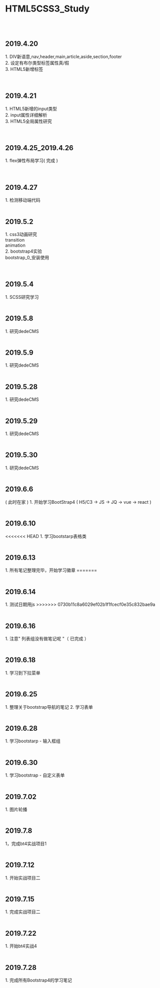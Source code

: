 <h1>HTML5CSS3_Study</h1>
<br/>
<br/>
<h2>2019.4.20</h2> 
	1. DIV新语意,nav,header,main,article,aside,section,footer <br/>
	2. 设定有布尔类型标签属性真/假 <br/>
	3. HTML5新增标签 <br/>

<br/> 
<br/>
<h2>2019.4.21</h2>
	1. HTML5新增的input类型 <br/>
	2. input属性详细解析 <br/>
	3. HTML5全局属性研究 <br/>

<br/>
<br/>
<h2>2019.4.25_2019.4.26</h2>
	1. flex弹性布局学习( 完成 )<br/>
	
<br/>
<br/>
<h2>2019.4.27</h2>
	1.  检测移动端代码

<br/>
<br/>
<h2>2019.5.2</h2>
	1. css3动画研究<br/>
		transition<br/>
		animation<br/>
	2. bootstrap4实验<br/>
		bootstrap_0_安装使用<br/>


<br/>
<br/>
<h2>2019.5.4</h2>
	1. SCSS研究学习
	
<br/>
<br/>
<h2>2019.5.8</h2>
	1. 研究dedeCMS
	
<br/>
<br/>
<h2>2019.5.9</h2>
	1. 研究dedeCMS

<br/>
<br/>
<h2>2019.5.28</h2>
	1. 研究dedeCMS

<br/>
<br/>
<h2>2019.5.29</h2>
	1. 研究dedeCMS

<br/>
<br/>
<h2>2019.5.30</h2>
	1. 研究dedeCMS
	
	
<br/>
<br/>
<h2>2019.6.6</h2> ( 此时在家 )
	1. 开始学习BootStrap4 ( H5/C3 -> JS -> JQ -> vue -> react )
	
<br/>
<br/>
<h2>2019.6.10</h2>
<<<<<<< HEAD
	1. 学习bootstarp表格类


	
<br/>
<br/>
<h2>2019.6.13</h2>
	1. 所有笔记整理完毕，开始学习徽章
=======


<br/>
<br/>
<h2>2019.6.14</h2>
 1. 测试日期用js
>>>>>>> 0730b11c8a6029ef02b1f1fcecf0e35c832bae9a

<br/>
<br/>
<h2>2019.6.16</h2>
 1. 注意" 列表组没有做笔记呢 "（ 已完成 ）
 
 <br/>
<br/>
<h2>2019.6.18</h2>
 1. 学习到下拉菜单

<br/>
<br/>
<h2>2019.6.25</h2>
 1. 整理关于bootstrap导航的笔记
 2. 学习表单

<br/>
<br/>
<h2>2019.6.28</h2>
 1. 学习bootstarp - 输入框组

<br/>
<br/>
<h2>2019.6.30</h2>
 1. 学习bootstrap - 自定义表单

<br/>
<br/>
<h2>2019.7.02</h2>
 1. 图片轮播 
 
 <br/>
<br/>
<h2>2019.7.8</h2>
	1，完成bt4实战项目1

<br/>
<br/>
<h2>2019.7.12</h2>
	1. 开始实战项目二
	
<br/>
<br/>
<h2>2019.7.15</h2>
	1. 完成实战项目二

<br/>
<br/>
<h2>2019.7.22</h2>
	1.  开始bt4实战4


<br/>
<br/>
<h2>2019.7.28</h2>
	1. 完成所有Bootstrap4的学习笔记 
